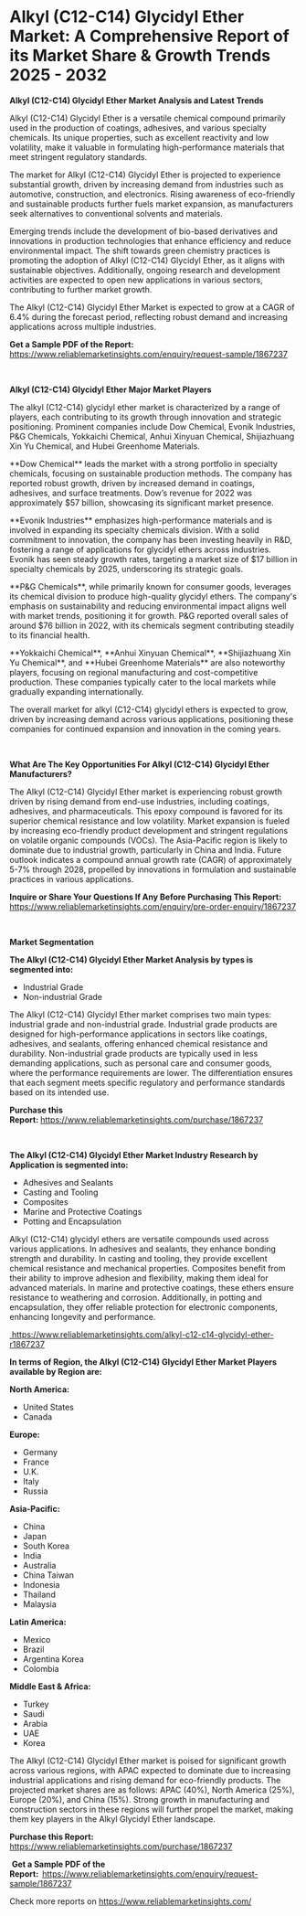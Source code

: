 <p><h1>Alkyl (C12-C14) Glycidyl Ether Market: A Comprehensive Report of its Market Share & Growth Trends 2025 - 2032</h1></p><p><strong>Alkyl (C12-C14) Glycidyl Ether Market Analysis and Latest Trends</strong></p>
<p><p>Alkyl (C12-C14) Glycidyl Ether is a versatile chemical compound primarily used in the production of coatings, adhesives, and various specialty chemicals. Its unique properties, such as excellent reactivity and low volatility, make it valuable in formulating high-performance materials that meet stringent regulatory standards. </p><p>The market for Alkyl (C12-C14) Glycidyl Ether is projected to experience substantial growth, driven by increasing demand from industries such as automotive, construction, and electronics. Rising awareness of eco-friendly and sustainable products further fuels market expansion, as manufacturers seek alternatives to conventional solvents and materials. </p><p>Emerging trends include the development of bio-based derivatives and innovations in production technologies that enhance efficiency and reduce environmental impact. The shift towards green chemistry practices is promoting the adoption of Alkyl (C12-C14) Glycidyl Ether, as it aligns with sustainable objectives. Additionally, ongoing research and development activities are expected to open new applications in various sectors, contributing to further market growth. </p><p>The Alkyl (C12-C14) Glycidyl Ether Market is expected to grow at a CAGR of 6.4% during the forecast period, reflecting robust demand and increasing applications across multiple industries.</p></p>
<p><strong>Get a Sample PDF of the Report:&nbsp;</strong> <a href="https://www.reliablemarketinsights.com/enquiry/request-sample/1867237?utm_campaign=1887&utm_medium=2&utm_source=Github&utm_content=ia&utm_term=04022025&utm_id=alkyl-c12-c14-glycidyl-ether">https://www.reliablemarketinsights.com/enquiry/request-sample/1867237</a></p>
<p>&nbsp;</p>
<p><strong>Alkyl (C12-C14) Glycidyl Ether Major Market Players</strong></p>
<p><p>The alkyl (C12-C14) glycidyl ether market is characterized by a range of players, each contributing to its growth through innovation and strategic positioning. Prominent companies include Dow Chemical, Evonik Industries, P&G Chemicals, Yokkaichi Chemical, Anhui Xinyuan Chemical, Shijiazhuang Xin Yu Chemical, and Hubei Greenhome Materials.</p><p>**Dow Chemical** leads the market with a strong portfolio in specialty chemicals, focusing on sustainable production methods. The company has reported robust growth, driven by increased demand in coatings, adhesives, and surface treatments. Dow’s revenue for 2022 was approximately $57 billion, showcasing its significant market presence.</p><p>**Evonik Industries** emphasizes high-performance materials and is involved in expanding its specialty chemicals division. With a solid commitment to innovation, the company has been investing heavily in R&D, fostering a range of applications for glycidyl ethers across industries. Evonik has seen steady growth rates, targeting a market size of $17 billion in specialty chemicals by 2025, underscoring its strategic goals.</p><p>**P&G Chemicals**, while primarily known for consumer goods, leverages its chemical division to produce high-quality glycidyl ethers. The company's emphasis on sustainability and reducing environmental impact aligns well with market trends, positioning it for growth. P&G reported overall sales of around $76 billion in 2022, with its chemicals segment contributing steadily to its financial health.</p><p>**Yokkaichi Chemical**, **Anhui Xinyuan Chemical**, **Shijiazhuang Xin Yu Chemical**, and **Hubei Greenhome Materials** are also noteworthy players, focusing on regional manufacturing and cost-competitive production. These companies typically cater to the local markets while gradually expanding internationally.</p><p>The overall market for alkyl (C12-C14) glycidyl ethers is expected to grow, driven by increasing demand across various applications, positioning these companies for continued expansion and innovation in the coming years.</p></p>
<p>&nbsp;</p>
<p><strong>What Are The Key Opportunities For Alkyl (C12-C14) Glycidyl Ether Manufacturers?</strong></p>
<p><p>The Alkyl (C12-C14) Glycidyl Ether market is experiencing robust growth driven by rising demand from end-use industries, including coatings, adhesives, and pharmaceuticals. This epoxy compound is favored for its superior chemical resistance and low volatility. Market expansion is fueled by increasing eco-friendly product development and stringent regulations on volatile organic compounds (VOCs). The Asia-Pacific region is likely to dominate due to industrial growth, particularly in China and India. Future outlook indicates a compound annual growth rate (CAGR) of approximately 5-7% through 2028, propelled by innovations in formulation and sustainable practices in various applications.</p></p>
<p><strong>Inquire or Share Your Questions If Any Before Purchasing This Report:</strong> <a href="https://www.reliablemarketinsights.com/enquiry/pre-order-enquiry/1867237?utm_campaign=1887&utm_medium=2&utm_source=Github&utm_content=ia&utm_term=04022025&utm_id=alkyl-c12-c14-glycidyl-ether">https://www.reliablemarketinsights.com/enquiry/pre-order-enquiry/1867237</a></p>
<p>&nbsp;</p>
<p><strong>Market Segmentation</strong></p>
<p><strong>The Alkyl (C12-C14) Glycidyl Ether Market Analysis by types is segmented into:</strong></p>
<p><ul><li>Industrial Grade</li><li>Non-industrial Grade</li></ul></p>
<p><p>The Alkyl (C12-C14) Glycidyl Ether market comprises two main types: industrial grade and non-industrial grade. Industrial grade products are designed for high-performance applications in sectors like coatings, adhesives, and sealants, offering enhanced chemical resistance and durability. Non-industrial grade products are typically used in less demanding applications, such as personal care and consumer goods, where the performance requirements are lower. The differentiation ensures that each segment meets specific regulatory and performance standards based on its intended use.</p></p>
<p><strong>Purchase this Report:&nbsp;</strong><a href="https://www.reliablemarketinsights.com/purchase/1867237?utm_campaign=1887&utm_medium=2&utm_source=Github&utm_content=ia&utm_term=04022025&utm_id=alkyl-c12-c14-glycidyl-ether">https://www.reliablemarketinsights.com/purchase/1867237</a></p>
<p>&nbsp;</p>
<p><strong>The Alkyl (C12-C14) Glycidyl Ether Market Industry Research by Application is segmented into:</strong></p>
<p><ul><li>Adhesives and Sealants</li><li>Casting and Tooling</li><li>Composites</li><li>Marine and Protective Coatings</li><li>Potting and Encapsulation</li></ul></p>
<p><p>Alkyl (C12-C14) glycidyl ethers are versatile compounds used across various applications. In adhesives and sealants, they enhance bonding strength and durability. In casting and tooling, they provide excellent chemical resistance and mechanical properties. Composites benefit from their ability to improve adhesion and flexibility, making them ideal for advanced materials. In marine and protective coatings, these ethers ensure resistance to weathering and corrosion. Additionally, in potting and encapsulation, they offer reliable protection for electronic components, enhancing longevity and performance.</p></p>
<p><a href="https://www.reliablemarketinsights.com/alkyl-c12-c14-glycidyl-ether-r1867237?utm_campaign=1887&utm_medium=2&utm_source=Github&utm_content=ia&utm_term=04022025&utm_id=alkyl-c12-c14-glycidyl-ether">&nbsp;https://www.reliablemarketinsights.com/alkyl-c12-c14-glycidyl-ether-r1867237</a></p>
<p><strong>In terms of Region, the Alkyl (C12-C14) Glycidyl Ether Market Players available by Region are:</strong></p>
<p>
    <p> <strong> North America: </strong>
        <ul>
            <li>United States</li>
            <li>Canada</li>
        </ul>
        </p> 
    <p> <strong> Europe: </strong>
        <ul>
            <li>Germany</li>
            <li>France</li>
            <li>U.K.</li>
            <li>Italy</li>
            <li>Russia</li>
        </ul>
        </p> 
    <p> <strong> Asia-Pacific: </strong>
        <ul>
            <li>China</li>
            <li>Japan</li>
            <li>South Korea</li>
            <li>India</li>
            <li>Australia</li>
            <li>China Taiwan</li>
            <li>Indonesia</li>
            <li>Thailand</li>
            <li>Malaysia</li>
        </ul>
        </p> 
    <p> <strong> Latin America: </strong>
        <ul>
            <li>Mexico</li>
            <li>Brazil</li>
            <li>Argentina Korea</li>
            <li>Colombia</li>
        </ul>
        </p> 
    <p> <strong> Middle East & Africa: </strong>
        <ul>
            <li>Turkey</li>
            <li>Saudi</li>
            <li>Arabia</li>
            <li>UAE</li>
            <li>Korea</li>
        </ul>
    </p>
    </p>
<p><p>The Alkyl (C12-C14) Glycidyl Ether market is poised for significant growth across various regions, with APAC expected to dominate due to increasing industrial applications and rising demand for eco-friendly products. The projected market shares are as follows: APAC (40%), North America (25%), Europe (20%), and China (15%). Strong growth in manufacturing and construction sectors in these regions will further propel the market, making them key players in the Alkyl Glycidyl Ether landscape.</p></p>
<p><strong>Purchase this Report: </strong><a href="https://www.reliablemarketinsights.com/purchase/1867237?utm_campaign=1887&utm_medium=2&utm_source=Github&utm_content=ia&utm_term=04022025&utm_id=alkyl-c12-c14-glycidyl-ether">https://www.reliablemarketinsights.com/purchase/1867237</a></p>
<p>&nbsp;<strong>Get a Sample PDF of the Report:&nbsp;&nbsp;</strong><a href="https://www.reliablemarketinsights.com/enquiry/request-sample/1867237?utm_campaign=1887&utm_medium=2&utm_source=Github&utm_content=ia&utm_term=04022025&utm_id=alkyl-c12-c14-glycidyl-ether">https://www.reliablemarketinsights.com/enquiry/request-sample/1867237</a></p>
<p><strong></strong></p>
<p>Check more reports on <a href="https://www.reliablemarketinsights.com/?utm_campaign=1887&utm_medium=2&utm_source=Github&utm_content=ia&utm_term=04022025&utm_id=alkyl-c12-c14-glycidyl-ether">https://www.reliablemarketinsights.com/</a></p>